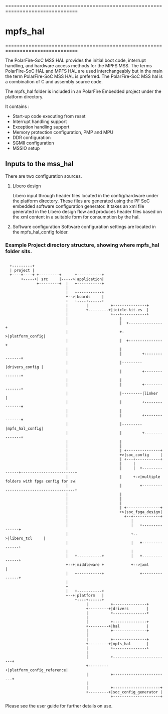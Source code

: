 ===============================================================================
# mpfs_hal
===============================================================================

The PolarFire-SoC MSS HAL provides the initial boot code, interrupt handling, 
and hardware access methods for the MPFS MSS. The terms PolarFire-SoC HAL and 
MPFS HAL are used interchangeably but in the main the term PolarFire-SoC MSS HAL 
is preferred.
The PolarFire-SoC MSS hal is a combination of C and assembly source code.

The mpfs_hal folder is included in an PolarFire Embedded project under the 
platform directory.

It contains :

* Start-up code executing from reset
* Interrupt handling support
* Exception handling support
* Memory protection configuration, PMP and MPU
* DDR configuration
* SGMII configuration
* MSSIO setup

## Inputs to the mss_hal
There are two configuration sources. 

1. Libero design
   
   Libero input through header files located in the config/hardware under the 
   platform directory. These files are generated using the PF SoC embedded 
   software configuration generator. It takes an xml file generated in the Libero 
   design flow and produces header files based on the xml content in a suitable 
   form for consumption by the hal.
  
2. Software configuration
   Software configuration settings are located in the mpfs_hal_config folder.


### Example Project directory structure, showing where mpfs_hal folder sits.

~~~~

  +---------+
  | project |
  +----+----+ +---------+      +-----------+
       +-----+| src     |----->|application|
              +---------+  |   +-----------+
                           |
                           |   +-----------+
                           +-->|boards     |
                           +   +----+------+
                           |        |          +---------------+
                           |        +---------+|icicle-kit-es  |
                           |                   +---+-----------+
                           |                       |
                           |                       |  +---------------+
                           |                       +->|platform_config|
                           |                       |  +---------------+
                           |                       |
                           |                       |         +---------------+
                           |                       |---------|drivers_config |
                           |                       |         +---------------+
                           |                       |
                           |                       |         +---------------+
                           |                       |---------|linker         |
                           |                       |         +---------------+
                           |                       |
                           |                       |         +---------------+
                           |                       |---------|mpfs_hal_config|
                           |                       |         +---------------+
                           |                       |
                           |                       |
                           |                       | +---------------+
                           |                       +>|soc_config     |
                           |                       | +---+-----------+
                           |                       |     |
                           |                       |     |  +---------------+------------------------+
                           |                       |     +->|multiple folders with fpga config for sw|
                           |                       |        +----------------------------------------+
                           |                       |
                           |                       |
                           |                       |
                           |                       | +---------------+
                           |                       +>|soc_fpga_design|
                           |                         +--+------------+
                           |                            |
                           |                            |   +---------------+
                           |                            +-->|libero_tcl     |
                           |                            |   +---------------+
                           |                            |
                           |   +-----------+            |   +---------------+
                           +--+|middleware +            +-->|xml            |
                           |   +-----------+                +---------------+
                           |
                           +
                           |   +-----------+
                           +--+|platform   |
                               +----+------+
                                    |          +---------------+
                                    +---------+|drivers        |
                                    |          +---------------+
                                    |
                                    |          +---------------+
                                    +---------+|hal            |
                                    |          +---------------+
                                    |
                                    |          +---------------+
                                    +---------+|mpfs_hal       |
                                    |          +---------------+
                                    |
                                    |          +-------------------------+
                                    +---------+|platform_config_reference|
                                    |          +-------------------------+
                                    |
                                    |          +---------------------+
                                    +---------+|soc_config_generator |
                                               +---------------------+
~~~~
  
Please see the user guide for further details on 
use.
